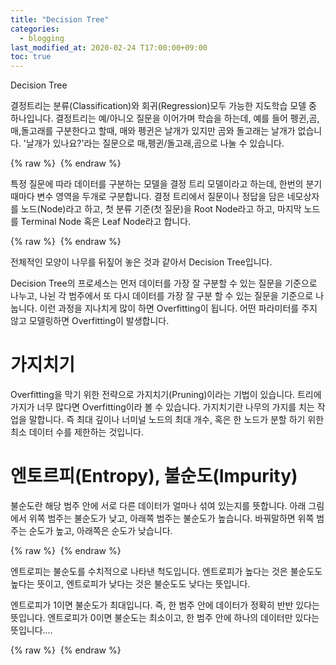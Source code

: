 ```yaml
---
title: "Decision Tree"
categories: 
  - blogging
last_modified_at: 2020-02-24 T17:00:00+09:00
toc: true
---
```


Decision Tree

결정트리는 분류(Classification)와 회귀(Regression)모두 가능한 지도학습 모델 중 하나입니다.
결정트리는 예/아니오 질문을 이어가며 학습을 하는데,
예를 들어 펭귄,곰,매,돌고래를 구분한다고 할때,
매와 펭귄은 날개가 있지만 곰와 돌고래는 날개가 없습니다.
'날개가 있나요?'라는 질문으로 매,펭귄/돌고래,곰으로 나눌 수 있습니다.




{% raw %} <img src="https://qkrdbstn15.github.io/assets/img/d.png" alt=""> {% endraw %}



특정 질문에 따라 데이터를 구분하는 모델을 결정 트리 모델이라고 하는데,
한번의 분기 때마다 변수 영역을 두개로 구분합니다.
결정 트리에서 질문이나 정답을 담은 네모상자를 노드(Node)라고 하고,
첫 분류 기준(첫 질문)을 Root Node라고 하고, 마지막 노드를 Terminal Node 혹은 Leaf Node라고 합니다.



{% raw %} <img src="https://qkrdbstn15.github.io/assets/img/dt.png" alt=""> {% endraw %}



전체적인 모양이 나무를 뒤짚어 놓은 것과 같아서 Decision Tree입니다.


Decision Tree의 프로세스는 먼저 데이터를 가장 잘 구분할 수 있는 질문을 기준으로 나누고,
나뉜 각 범주에서 또 다시 데이터를 가장 잘 구분 할 수 있는 질문을 기준으로 나눕니다.
이런 과정을 지나치게 많이 하면 Overfitting이 됩니다.
어떤 파라미터를 주지 않고 모델링하면 Overfitting이 발생합니다.



# 가지치기

Overfitting을 막기 위한 전략으로 가지치기(Pruning)이라는 기법이 있습니다.
트리에 가지가 너무 많다면 Overfitting이라 볼 수 있습니다.
가지치기란 나무의 가지를 치는 작업을 말합니다.
즉 최대 깊이나 너미널 노드의 최대 개수, 혹은 한 노드가 분할 하기 위한 최소 데이터 수를 제한하는 것입니다.

# 엔토르피(Entropy), 불순도(Impurity)


불순도란 해당 범주 안에 서로 다른 데이터가 얼마나 섞여 있는지를 뜻합니다.
아래 그림에서 위쪽 범주는 불순도가 낮고, 아래쪽 범주는 불순도가 높습니다.
바꿔말하면 위쪽 범주는 순도가 높고, 아래쪽은 순도가 낮습니다.



{% raw %} <img src="https://qkrdbstn15.github.io/assets/img/e.png" alt=""> {% endraw %}



엔트로피는 불순도를 수치적으로 나타낸 척도입니다.
엔트로피가 높다는 것은 불순도도 높다는 뜻이고,
엔트로피가 낮다는 것은 불순도도 낮다는 뜻입니다.

엔트로피가 1이면 불순도가 최대입니다.
즉, 한 범주 안에 데이터가 정확히 반반 있다는 뜻입니다.
엔트로피가 0이면 불순도는 최소이고, 한 범주 안에 하나의 데이터만 있다는 뜻입니다....



{% raw %} <img src="https://qkrdbstn15.github.io/assets/img/entropy.png" alt=""> {% endraw %}






